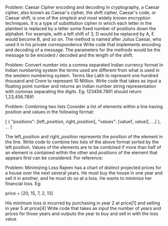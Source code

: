 Problem: Caesar Cipher encoding and decoding
In cryptography, a Caesar cipher, also known as Caesar's cipher, the shift cipher, Caesar's code, or Caesar shift, is one of the simplest and most widely known encryption techniques. It is a type of substitution cipher in which each letter in the plaintext is replaced by a letter some fixed number of positions down the alphabet. 
For example, with a left shift of 3, D would be replaced by A, E would become B, and so on. The method is named after Julius Caesar, who used it in his private correspondence
Write code that implements encoding and decoding of a message.
The parameters for the methods would be the message to be encoded / decoded and the length of the shift.

Problem: Convert number into a comma separated Indian currency format
In Indian numbering system the terms used are different from what is used in the western numbering system. 
Terms like Lakh to represent one hundred thousand and Crore to represent 10 Million.
Write code that takes as input a floating point number and returns an indian number string representation with commas separating the digits.
Eg: 123456.7891 should return 1,23,456.7891

Problem: Combining two lists
Consider a list of elements within a line having position and values in the following format:

[
    {
        "positions": [left_position, right_position],
        "values": [value1, value2, ...]
    },
    ...
]


The left_position and right_position represents the position of the element in the line. 
Write code to combine two lists of the above format sorted by the left position. 
Values of the elements are to be combined if more than half of an element is contained within the other and positions of the element that appears first can be considered. For reference:


Problem: Minimizing Loss
Rajeev has a chart of distinct projected prices for a house over the next several years. He must buy the house in one year and sell it in another, and he must do so at a loss. He wants to minimize her financial loss.
Eg:

price = [20, 15, 7, 2, 13]


His minimum loss is incurred by purchasing in year 2 at price[1] and selling in year 5 at price[4]
Write code that takes as input the number of years and prices for those years and outputs the year to buy and sell in with the loss value

